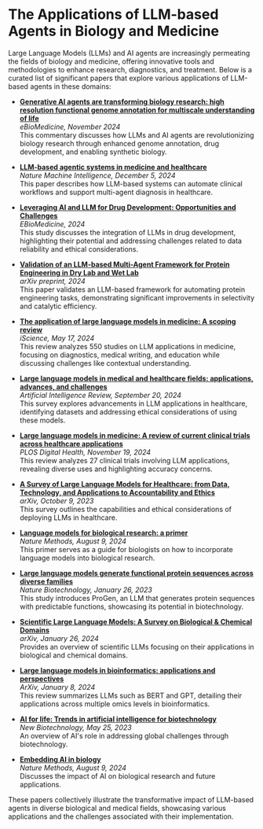 # The Applications of LLM-based Agents in Biology and Medicine

Large Language Models (LLMs) and AI agents are increasingly permeating the fields of biology and medicine, offering innovative tools and methodologies to enhance research, diagnostics, and treatment. Below is a curated list of significant papers that explore various applications of LLM-based agents in these domains:

- **[Generative AI agents are transforming biology research: high resolution functional genome annotation for multiscale understanding of life](https://www.thelancet.com/journals/ebiom/article/PIIS2352-3964(24)00482-1/fulltext)**  
  *eBioMedicine, November 2024*  
  This commentary discusses how LLMs and AI agents are revolutionizing biology research through enhanced genome annotation, drug development, and enabling synthetic biology.

- **[LLM-based agentic systems in medicine and healthcare](https://www.nature.com/articles/s42256-024-00944-1)**  
  *Nature Machine Intelligence, December 5, 2024*  
  This paper describes how LLM-based systems can automate clinical workflows and support multi-agent diagnosis in healthcare.

- **[Leveraging AI and LLM for Drug Development: Opportunities and Challenges](https://www.thelancet.com/pdfs/journals/ebiom/PIIS2352-3964(24)00482-1.pdf)**  
  *EBioMedicine, 2024*  
  This study discusses the integration of LLMs in drug development, highlighting their potential and addressing challenges related to data reliability and ethical considerations.

- **[Validation of an LLM-based Multi-Agent Framework for Protein Engineering in Dry Lab and Wet Lab](https://arxiv.org/html/2411.06029v1)**  
  *arXiv preprint, 2024*  
  This paper validates an LLM-based framework for automating protein engineering tasks, demonstrating significant improvements in selectivity and catalytic efficiency.

- **[The application of large language models in medicine: A scoping review](https://www.sciencedirect.com/science/article/pii/S2589004224009350)**  
  *iScience, May 17, 2024*  
  This review analyzes 550 studies on LLM applications in medicine, focusing on diagnostics, medical writing, and education while discussing challenges like contextual understanding.

- **[Large language models in medical and healthcare fields: applications, advances, and challenges](https://link.springer.com/article/10.1007/s10462-024-10921-0)**  
  *Artificial Intelligence Review, September 20, 2024*  
  This survey explores advancements in LLM applications in healthcare, identifying datasets and addressing ethical considerations of using these models.

- **[Large language models in medicine: A review of current clinical trials across healthcare applications](https://doi.org/10.1371/journal.pdig.0000662)**  
  *PLOS Digital Health, November 19, 2024*  
  This review analyzes 27 clinical trials involving LLM applications, revealing diverse uses and highlighting accuracy concerns.

- **[A Survey of Large Language Models for Healthcare: from Data, Technology, and Applications to Accountability and Ethics](https://arxiv.org/abs/2310.05694)**  
  *arXiv, October 9, 2023*  
  This survey outlines the capabilities and ethical considerations of deploying LLMs in healthcare. 

- **[Language models for biological research: a primer](https://www.nature.com/articles/s41592-024-02354-y)**  
  *Nature Methods, August 9, 2024*  
  This primer serves as a guide for biologists on how to incorporate language models into biological research.

- **[Large language models generate functional protein sequences across diverse families](https://www.nature.com/articles/s41587-022-01618-2)**  
  *Nature Biotechnology, January 26, 2023*  
  This study introduces ProGen, an LLM that generates protein sequences with predictable functions, showcasing its potential in biotechnology.

- **[Scientific Large Language Models: A Survey on Biological & Chemical Domains](https://arxiv.org/abs/2401.14656)**  
  *arXiv, January 26, 2024*  
  Provides an overview of scientific LLMs focusing on their applications in biological and chemical domains.

- **[Large language models in bioinformatics: applications and perspectives](https://pmc.ncbi.nlm.nih.gov/articles/PMC10802675/)**  
  *ArXiv, January 8, 2024*  
  This review summarizes LLMs such as BERT and GPT, detailing their applications across multiple omics levels in bioinformatics.

- **[AI for life: Trends in artificial intelligence for biotechnology](https://doi.org/10.1016/j.nbt.2023.02.001)**  
  *New Biotechnology, May 25, 2023*  
  An overview of AI's role in addressing global challenges through biotechnology.

- **[Embedding AI in biology](https://doi.org/10.1038/s41592-024-02391-7)**  
  *Nature Methods, August 9, 2024*  
  Discusses the impact of AI on biological research and future applications.

These papers collectively illustrate the transformative impact of LLM-based agents in diverse biological and medical fields, showcasing various applications and the challenges associated with their implementation.